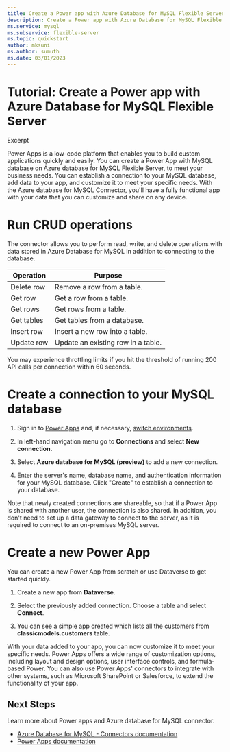```yaml
---
title: Create a Power app with Azure Database for MySQL Flexible Server
description: Create a Power app with Azure Database for MySQL Flexible Server
ms.service: mysql
ms.subservice: flexible-server
ms.topic: quickstart
author: mksuni
ms.author: sumuth 
ms.date: 03/01/2023
---
```


# Tutorial: Create a Power app with Azure Database for MySQL Flexible Server

Excerpt

Power Apps is a low-code platform that enables you to build custom applications quickly and easily. You can create a Power App with MySQL database on Azure database for MySQL Flexible Server, to meet your business needs. You can establish a connection to your MySQL database, add data to your app, and customize it to meet your specific needs. With the Azure database for MySQL Connector, you'll have a fully functional app with your data that you can customize and share on any device.

# Run CRUD operations

The connector allows you to perform read, write, and delete operations with data stored in Azure Database for MySQL in addition to connecting to the database.

| **Operation** | **Purpose** |
| --- | --- |
| Delete row | Remove a row from a table. |
| Get row | Get a row from a table. |
| Get rows | Get rows from a table. |
| Get tables | Get tables from a database. |
| Insert row | Insert a new row into a table. |
| Update row | Update an existing row in a table. |

You may experience throttling limits if you hit the threshold of running 200 API calls per connection within 60 seconds.

# Create a connection to your MySQL database

1. Sign in to [Power Apps](https://make.powerapps.com/) and, if necessary, [switch environments](https://learn.microsoft.com/en-us/power-apps/maker/canvas-apps/intro-maker-portal#choose-an-environment).
2. In left-hand navigation menu go to **Connections** and select **New connection.**
3. Select **Azure database for MySQL (preview)** to add a new connection.

4. Enter the server's name, database name, and authentication information for your MySQL database. Click "Create" to establish a connection to your database.

Note that newly created connections are shareable, so that if a Power App is shared with another user, the connection is also shared. In addition, you don't need to set up a data gateway to connect to the server, as it is required to connect to an on-premises MySQL server.

# Create a new Power App

You can create a new Power App from scratch or use Dataverse to get started quickly.

1. Create a new app from **Dataverse**.

2. Select the previously added connection. Choose a table and select **Connect**. 

3. You can see a simple app created which lists all the customers from **classicmodels.customers** table.


With your data added to your app, you can now customize it to meet your specific needs. Power Apps offers a wide range of customization options, including layout and design options, user interface controls, and formula-based Power. You can also use Power Apps' connectors to integrate with other systems, such as Microsoft SharePoint or Salesforce, to extend the functionality of your app.

## Next Steps

Learn more about Power apps and Azure database for MySQL connector. 
- [Azure Database for MySQL - Connectors documentation](https://learn.microsoft.com/connectors/azuremysql/)
- [Power Apps documentation](https://learn.microsoft.com/en-us/power-apps/)

